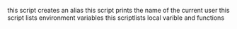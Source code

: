 this script creates an alias
this script prints the name of the current user
this script lists environment variables
this scriptlists local varible and functions

